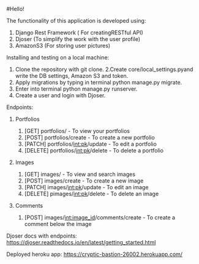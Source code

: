 
#Hello!

The functionality of this application is developed using:
    
1. Django Rest Framework ( For creatingRESTful API)
2. Djoser (To simplify the work with the user profile)
3. AmazonS3 (For storing user pictures)

Installing and testing on a local machine:
1. Clone the repository with git clone.
2.Create core/local_settings.pyand write the DB settings, Amazon S3 and token.
3. Apply migrations by typing in terminal python manage.py migrate.
4. Enter into terminal python manage.py runserver.
5. Create a user and login with Djoser.

Endpoints:
1. Portfolios
    1. [GET] portfolios/  - To view your portfolios
    2. [POST] portfolios/create  - To create a new portfolio
    3. [PATCH] portfolios/<int:pk>/update  - To edit a portfolio
    4. [DELETE] portfolios/<int:pk>/delete  - To delete a portfolio
2. Images
    1. [GET] images/  - To view and search images
    2. [POST] images/create  - To create a new image
    3. [PATCH] images/<int:pk>/update  - To edit an image
    4. [DELETE] pimages/<int:pk>/delete  - To delete an image

3. Comments
    1. [POST] images/<int:image_id>/comments/create - To create a comment below the image

Djoser docs with endpoints: https://djoser.readthedocs.io/en/latest/getting_started.html

Deployed heroku app: https://cryptic-bastion-26002.herokuapp.com/
